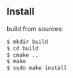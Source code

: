 
## Install

build from sources:
```bash
$ mkdir build
$ cd build
$ cmake ..
$ make
$ sudo make install
